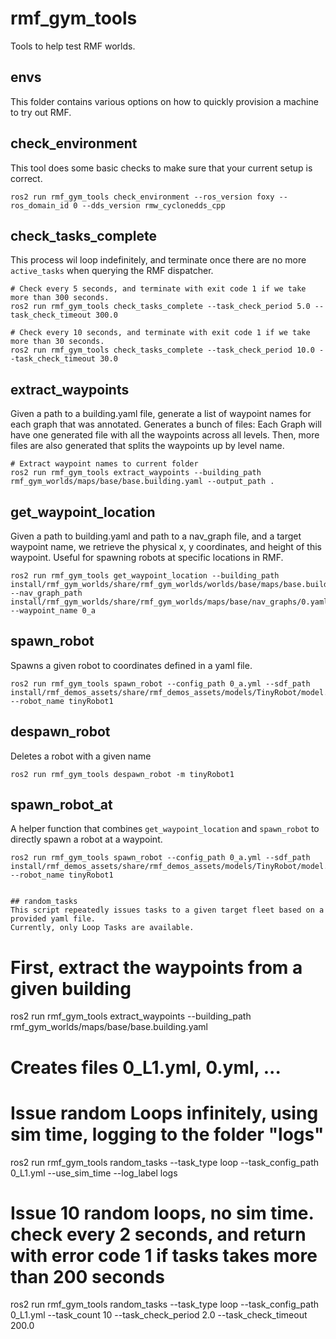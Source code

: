 # rmf_gym_tools

Tools to help test RMF worlds.

## envs
This folder contains various options on how to quickly provision a machine to try out RMF. 

## check_environment
This tool does some basic checks to make sure that your current setup is correct.
```
ros2 run rmf_gym_tools check_environment --ros_version foxy --ros_domain_id 0 --dds_version rmw_cyclonedds_cpp
```

## check_tasks_complete
This process wil loop indefinitely, and terminate once there are no more `active_tasks` when querying the RMF dispatcher.

```
# Check every 5 seconds, and terminate with exit code 1 if we take more than 300 seconds.
ros2 run rmf_gym_tools check_tasks_complete --task_check_period 5.0 --task_check_timeout 300.0

# Check every 10 seconds, and terminate with exit code 1 if we take more than 30 seconds.
ros2 run rmf_gym_tools check_tasks_complete --task_check_period 10.0 --task_check_timeout 30.0
```

## extract_waypoints
Given a path to a building.yaml file, generate a list of waypoint names for each graph that was annotated. Generates a bunch of files:
Each Graph will have one generated file with all the waypoints across all levels. Then, more files are also generated that splits the waypoints up by level name.
```
# Extract waypoint names to current folder
ros2 run rmf_gym_tools extract_waypoints --building_path rmf_gym_worlds/maps/base/base.building.yaml --output_path .
```

## get_waypoint_location
Given a path to building.yaml and path to a nav_graph file, and a target waypoint name, we retrieve the physical x, y coordinates, and height of this waypoint.
Useful for spawning robots at specific locations in RMF.
```
ros2 run rmf_gym_tools get_waypoint_location --building_path install/rmf_gym_worlds/share/rmf_gym_worlds/worlds/base/maps/base.building.yaml --nav_graph_path install/rmf_gym_worlds/share/rmf_gym_worlds/maps/base/nav_graphs/0.yaml  --waypoint_name 0_a
```

## spawn_robot
Spawns a given robot to coordinates defined in a yaml file.
```
ros2 run rmf_gym_tools spawn_robot --config_path 0_a.yml --sdf_path install/rmf_demos_assets/share/rmf_demos_assets/models/TinyRobot/model.sdf --robot_name tinyRobot1
```

## despawn_robot
Deletes a robot with a given name
```
ros2 run rmf_gym_tools despawn_robot -m tinyRobot1
```

## spawn_robot_at
A helper function that combines `get_waypoint_location` and `spawn_robot` to directly spawn a robot at a waypoint.
```
ros2 run rmf_gym_tools spawn_robot --config_path 0_a.yml --sdf_path install/rmf_demos_assets/share/rmf_demos_assets/models/TinyRobot/model.sdf --robot_name tinyRobot1


## random_tasks
This script repeatedly issues tasks to a given target fleet based on a provided yaml file.
Currently, only Loop Tasks are available.

```
# First, extract the waypoints from a given building
ros2 run rmf_gym_tools extract_waypoints --building_path rmf_gym_worlds/maps/base/base.building.yaml
# Creates files 0_L1.yml, 0.yml, ...

# Issue random Loops infinitely, using sim time, logging to the folder "logs"
ros2 run rmf_gym_tools random_tasks --task_type loop --task_config_path 0_L1.yml --use_sim_time --log_label logs

# Issue 10 random loops, no sim time. check every 2 seconds, and return with error code 1 if tasks takes more than 200 seconds
ros2 run rmf_gym_tools random_tasks --task_type loop --task_config_path 0_L1.yml --task_count 10 --task_check_period 2.0 --task_check_timeout 200.0
```
